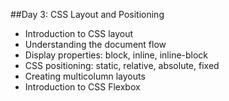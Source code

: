 ##Day 3: CSS Layout and Positioning

- Introduction to CSS layout
- Understanding the document flow
- Display properties: block, inline, inline-block
- CSS positioning: static, relative, absolute, fixed
- Creating multicolumn layouts
- Introduction to CSS Flexbox

